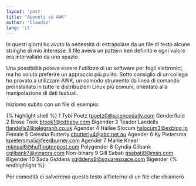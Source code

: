 ```yaml
---
layout: 'post'
title: "Appunti su AWK"
author: 'Claudio'
lang: 'it'
---
```


In questi giorni ho avuto la necessità di estrapolare da un file di testo alcune stringhe di mio interesse. Il file aveva un pattern ben definito e ogni valore era intervallato da uno spazio.

Una possibilità poteva essere l'utilizzo di un software per fogli elettronici, ma ho voluto preferire un approccio più pulito.
Sotto consiglio di un collega ho provato a utilizzare AWK, un comodo strumento da linea di comando preinstallato in tutte le distribuzioni Linux più comuni, orientato alla manipolazione di dati testuali.

Iniziamo subito con un file di esempio:

{% highlight shell %}
1 Tybi Poetz tpoetz0@sciencedaily.com Genderfluid	
2 Brose Took btook1@cdbaby.com Bigender	
3 Teador Landells tlandells2@telegraph.co.uk Agender
4 Hailee Slocum	hslocum3@exblog.jp Female
5 Celestia Butterly cbutterly4@abc.net.au Agender
6 Ky Pietersma kpietersma5@feedburner.com Agender
7 Marlie Kneal mkneal6@huffingtonpost.com Polygender
8 Cyndia Gilbank cgilbank7@vinaora.com Non-binary
9 Gill Sabati gsabati8@msn.com Bigender
10 Sada	Giddens	sgiddens9@squarespace.com Bigender
{% endhighlight %}

Per comodità ci salveremo questo testo all'interno di un file che chiamerò  
